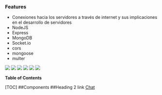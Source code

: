 ### Features

- Conexiones hacia los servidores a través de internet y sus implicaciones en el desarrollo de servidores
- NodeJS
- Express
- MongoDB
- Socket.io
- cors
- mongoose
- multer

![](https://img.shields.io/github/stars/pandao/editor.md.svg) ![](https://img.shields.io/github/forks/pandao/editor.md.svg) ![](https://img.shields.io/github/tag/pandao/editor.md.svg) ![](https://img.shields.io/github/release/pandao/editor.md.svg) ![](https://img.shields.io/github/issues/pandao/editor.md.svg) ![](https://img.shields.io/bower/v/editor.md.svg)


**Table of Contents**

[TOC]
##Components
##Heading 2 link [Chat](https://github.com/JohannCABJ/Chat/tree/master/components/chat)
